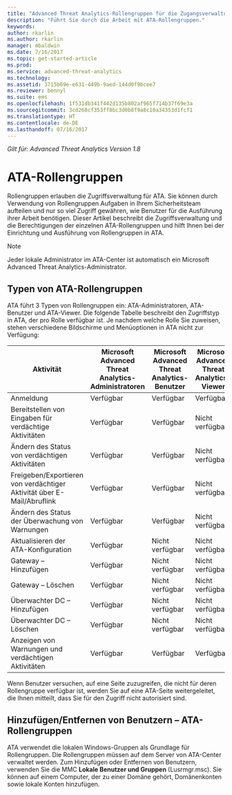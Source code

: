```yaml
---
title: "Advanced Threat Analytics-Rollengruppen für die Zugangsverwaltung | Microsoft-Dokumentation"
description: "Führt Sie durch die Arbeit mit ATA-Rollengruppen."
keywords: 
author: rkarlin
ms.author: rkarlin
manager: mbaldwin
ms.date: 7/16/2017
ms.topic: get-started-article
ms.prod: 
ms.service: advanced-threat-analytics
ms.technology: 
ms.assetid: 3715b69e-e631-449b-9aed-144d0f9bcee7
ms.reviewer: bennyl
ms.suite: ems
ms.openlocfilehash: 1f531db341f442d135b802af965f714b37f69e3a
ms.sourcegitcommit: 3cd268cf353ff8bc3d0b8f9a8c10a34353d1fcf1
ms.translationtype: HT
ms.contentlocale: de-DE
ms.lasthandoff: 07/16/2017
---
```

*Gilt für: Advanced Threat Analytics Version 1.8*




# <a name="ata-role-groups"></a>ATA-Rollengruppen

Rollengruppen erlauben die Zugriffsverwaltung für ATA. Sie können durch Verwendung von Rollengruppen Aufgaben in Ihrem Sicherheitsteam aufteilen und nur so viel Zugriff gewähren, wie Benutzer für die Ausführung ihrer Arbeit benötigen. Dieser Artikel beschreibt die Zugriffsverwaltung und die Berechtigungen der einzelnen ATA-Rollengruppen und hilft Ihnen bei der Einrichtung und Ausführung von Rollengruppen in ATA.

> [!NOTE]
> Jeder lokale Administrator im ATA-Center ist automatisch ein Microsoft Advanced Threat Analytics-Administrator.

## <a name="types-of-ata-role-groups"></a>Typen von ATA-Rollengruppen 

ATA führt 3 Typen von Rollengruppen ein: ATA-Administratoren, ATA-Benutzer und ATA-Viewer. Die folgende Tabelle beschreibt den Zugriffstyp in ATA, der pro Rolle verfügbar ist. Je nachdem welche Rolle Sie zuweisen, stehen verschiedene Bildschirme und Menüoptionen in ATA nicht zur Verfügung:

|Aktivität |Microsoft Advanced Threat Analytics-Administratoren|Microsoft Advanced Threat Analytics-Benutzer|Microsoft Advanced Threat Analytics-Viewer|
|----|----|----|----|
|Anmeldung|Verfügbar|Verfügbar|Verfügbar|
|Bereitstellen von Eingaben für verdächtige Aktivitäten|Verfügbar|Verfügbar|Nicht verfügbar|
|Ändern des Status von verdächtigen Aktivitäten|Verfügbar|Verfügbar|Nicht verfügbar|
|Freigeben/Exportieren von verdächtiger Aktivität über E-Mail/Abruflink|Verfügbar|Verfügbar|Nicht verfügbar|
|Ändern des Status der Überwachung von Warnungen|Verfügbar|Verfügbar|Nicht verfügbar|
|Aktualisieren der ATA-Konfiguration|Verfügbar|Nicht verfügbar|Nicht verfügbar|
|Gateway – Hinzufügen|Verfügbar|Nicht verfügbar|Nicht verfügbar|
|Gateway – Löschen |Verfügbar|Nicht verfügbar|Nicht verfügbar|
|Überwachter DC – Hinzufügen |Verfügbar|Nicht verfügbar|Nicht verfügbar|
|Überwachter DC – Löschen|Verfügbar|Nicht verfügbar|Nicht verfügbar|
|Anzeigen von Warnungen und verdächtigen Aktivitäten|Verfügbar|Verfügbar|Verfügbar|


Wenn Benutzer versuchen, auf eine Seite zuzugreifen, die nicht für deren Rollengruppe verfügbar ist, werden Sie auf eine ATA-Seite weitergeleitet, die Ihnen mitteilt, dass Sie für den Zugriff nicht autorisiert sind. 

## <a name="add--remove-users---ata-role-groups"></a>Hinzufügen/Entfernen von Benutzern – ATA-Rollengruppen 

ATA verwendet die lokalen Windows-Gruppen als Grundlage für Rollengruppen. Die Rollengruppen müssen auf dem Server von ATA-Center verwaltet werden.
Zum Hinzufügen oder Entfernen von Benutzern, verwenden Sie die MMC **Lokale Benutzer und Gruppen** (Lusrmgr.msc). Sie können auf einem Computer, der zu einer Domäne gehört, Domänenkonten sowie lokale Konten hinzufügen. 

